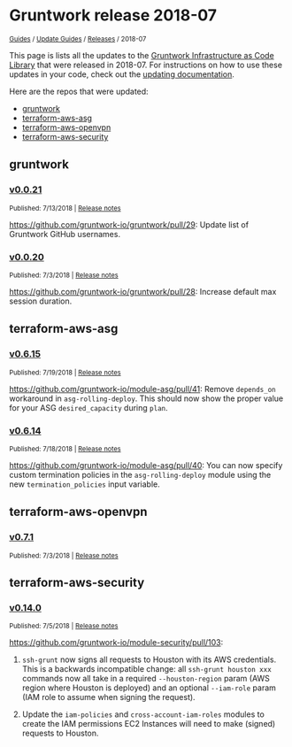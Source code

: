 
# Gruntwork release 2018-07

<p style={{marginTop: "-25px"}}><small><a href="/guides">Guides</a> / <a href="/guides/stay-up-to-date">Update Guides</a> / <a href="/guides/stay-up-to-date/releases">Releases</a> / 2018-07</small></p>

This page is lists all the updates to the [Gruntwork Infrastructure as Code
Library](https://gruntwork.io/infrastructure-as-code-library/) that were released in 2018-07. For instructions
on how to use these updates in your code, check out the [updating
documentation](/iac/stay-up-to-date/updating).

Here are the repos that were updated:

- [gruntwork](#gruntwork)
- [terraform-aws-asg](#terraform-aws-asg)
- [terraform-aws-openvpn](#terraform-aws-openvpn)
- [terraform-aws-security](#terraform-aws-security)


## gruntwork


### [v0.0.21](https://github.com/gruntwork-io/gruntwork/releases/tag/v0.0.21)

<p style={{marginTop: "-20px", marginBottom: "10px"}}>
  <small>Published: 7/13/2018 | <a href="https://github.com/gruntwork-io/gruntwork/releases/tag/v0.0.21">Release notes</a></small>
</p>

<div style={{"overflow":"hidden","textOverflow":"ellipsis","display":"-webkit-box","WebkitLineClamp":10,"lineClamp":10,"WebkitBoxOrient":"vertical"}}>

  https://github.com/gruntwork-io/gruntwork/pull/29: Update list of Gruntwork GitHub usernames.

</div>


### [v0.0.20](https://github.com/gruntwork-io/gruntwork/releases/tag/v0.0.20)

<p style={{marginTop: "-20px", marginBottom: "10px"}}>
  <small>Published: 7/3/2018 | <a href="https://github.com/gruntwork-io/gruntwork/releases/tag/v0.0.20">Release notes</a></small>
</p>

<div style={{"overflow":"hidden","textOverflow":"ellipsis","display":"-webkit-box","WebkitLineClamp":10,"lineClamp":10,"WebkitBoxOrient":"vertical"}}>

  https://github.com/gruntwork-io/gruntwork/pull/28: Increase default max session duration.

</div>



## terraform-aws-asg


### [v0.6.15](https://github.com/gruntwork-io/terraform-aws-asg/releases/tag/v0.6.15)

<p style={{marginTop: "-20px", marginBottom: "10px"}}>
  <small>Published: 7/19/2018 | <a href="https://github.com/gruntwork-io/terraform-aws-asg/releases/tag/v0.6.15">Release notes</a></small>
</p>

<div style={{"overflow":"hidden","textOverflow":"ellipsis","display":"-webkit-box","WebkitLineClamp":10,"lineClamp":10,"WebkitBoxOrient":"vertical"}}>

  https://github.com/gruntwork-io/module-asg/pull/41: Remove `depends_on` workaround in `asg-rolling-deploy`. This should now show the proper value for your ASG `desired_capacity` during `plan`.

</div>


### [v0.6.14](https://github.com/gruntwork-io/terraform-aws-asg/releases/tag/v0.6.14)

<p style={{marginTop: "-20px", marginBottom: "10px"}}>
  <small>Published: 7/18/2018 | <a href="https://github.com/gruntwork-io/terraform-aws-asg/releases/tag/v0.6.14">Release notes</a></small>
</p>

<div style={{"overflow":"hidden","textOverflow":"ellipsis","display":"-webkit-box","WebkitLineClamp":10,"lineClamp":10,"WebkitBoxOrient":"vertical"}}>

  https://github.com/gruntwork-io/module-asg/pull/40: You can now specify custom termination policies in the `asg-rolling-deploy` module using the new `termination_policies` input variable.

</div>



## terraform-aws-openvpn


### [v0.7.1](https://github.com/gruntwork-io/terraform-aws-openvpn/releases/tag/v0.7.1)

<p style={{marginTop: "-20px", marginBottom: "10px"}}>
  <small>Published: 7/3/2018 | <a href="https://github.com/gruntwork-io/terraform-aws-openvpn/releases/tag/v0.7.1">Release notes</a></small>
</p>

<div style={{"overflow":"hidden","textOverflow":"ellipsis","display":"-webkit-box","WebkitLineClamp":10,"lineClamp":10,"WebkitBoxOrient":"vertical"}}>

  

</div>



## terraform-aws-security


### [v0.14.0](https://github.com/gruntwork-io/terraform-aws-security/releases/tag/v0.14.0)

<p style={{marginTop: "-20px", marginBottom: "10px"}}>
  <small>Published: 7/5/2018 | <a href="https://github.com/gruntwork-io/terraform-aws-security/releases/tag/v0.14.0">Release notes</a></small>
</p>

<div style={{"overflow":"hidden","textOverflow":"ellipsis","display":"-webkit-box","WebkitLineClamp":10,"lineClamp":10,"WebkitBoxOrient":"vertical"}}>

  https://github.com/gruntwork-io/module-security/pull/103: 

1. `ssh-grunt` now signs all requests to Houston with its AWS credentials. This is a backwards incompatible change: all `ssh-grunt houston xxx` commands now all take in a required `--houston-region` param (AWS region where Houston is deployed) and an optional `--iam-role` param (IAM role to assume when signing the request).

1. Update the `iam-policies` and `cross-account-iam-roles` modules to create the IAM permissions EC2 Instances will need to make (signed) requests to Houston.

</div>




<!-- ##DOCS-SOURCER-START
{
  "sourcePlugin": "releases",
  "hash": "4f879adcb0621c302e712c7f6d102fde"
}
##DOCS-SOURCER-END -->
